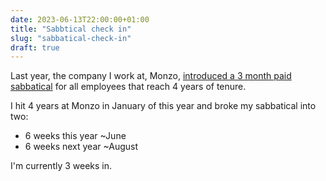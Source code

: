 ```yaml
---
date: 2023-06-13T22:00:00+01:00
title: "Sabbtical check in"
slug: "sabbatical-check-in"
draft: true
---
```


Last year, the company I work at, Monzo, [introduced a 3 month paid sabbatical](https://www.ft.com/content/2c9b06d5-20cb-46a3-a570-2fc4d98f44b6) for all employees that reach 4 years of tenure.

I hit 4 years at Monzo in January of this year and broke my sabbatical into two:
- 6 weeks this year ~June
- 6 weeks next year ~August

I'm currently 3 weeks in.